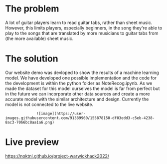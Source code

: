 # The problem
A lot of guitar players learn to read guitar tabs, rather than sheet music. However, this limits players, especially beginners, in the song they're able to play to the songs that are translated by more musicians to guitar tabs from (the more available) sheet music.

# The solution
Our website demo was devloped to show the results of a machine learning model. We have developed one possible implementation and the code for the development is within the python folder as NoteRecog.ipynb. As we made the dataset for this model ourselves the model is far from perfect but in the future we can incorporate other data sources and create a more accurate model with the similar architecture and design. Currently the model is not connected to the live website.


                  ![image](https://user-images.githubusercontent.com/91389960/155878150-df03edd3-c5eb-4238-8ac3-7066bc8aa1a6.png)

# Live preview
https://noktnl.github.io/project-warwickhack2022/
